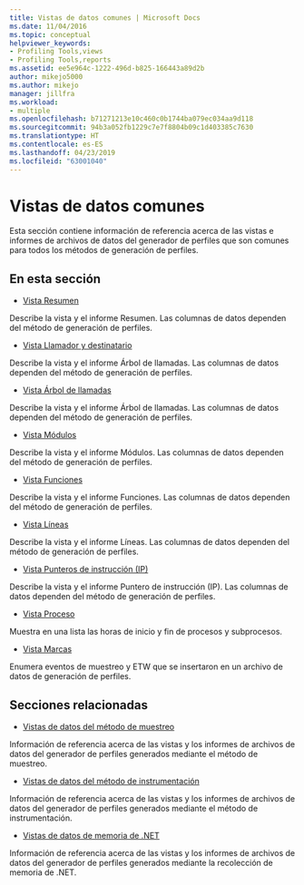 ```yaml
---
title: Vistas de datos comunes | Microsoft Docs
ms.date: 11/04/2016
ms.topic: conceptual
helpviewer_keywords:
- Profiling Tools,views
- Profiling Tools,reports
ms.assetid: ee5e964c-1222-496d-b825-166443a89d2b
author: mikejo5000
ms.author: mikejo
manager: jillfra
ms.workload:
- multiple
ms.openlocfilehash: b71271213e10c460c0b1744ba079ec034aa9d118
ms.sourcegitcommit: 94b3a052fb1229c7e7f8804b09c1d403385c7630
ms.translationtype: HT
ms.contentlocale: es-ES
ms.lasthandoff: 04/23/2019
ms.locfileid: "63001040"
---
```

# <a name="common-data-views"></a>Vistas de datos comunes
Esta sección contiene información de referencia acerca de las vistas e informes de archivos de datos del generador de perfiles que son comunes para todos los métodos de generación de perfiles.

## <a name="in-this-section"></a>En esta sección
- [Vista Resumen](../profiling/summary-view.md)

 Describe la vista y el informe Resumen. Las columnas de datos dependen del método de generación de perfiles.

- [Vista Llamador y destinatario](../profiling/caller-callee-view.md)

 Describe la vista y el informe Árbol de llamadas. Las columnas de datos dependen del método de generación de perfiles.

- [Vista Árbol de llamadas](../profiling/call-tree-view.md)

 Describe la vista y el informe Árbol de llamadas. Las columnas de datos dependen del método de generación de perfiles.

- [Vista Módulos](../profiling/modules-view.md)

 Describe la vista y el informe Módulos. Las columnas de datos dependen del método de generación de perfiles.

- [Vista Funciones](../profiling/functions-view.md)

 Describe la vista y el informe Funciones. Las columnas de datos dependen del método de generación de perfiles.

- [Vista Líneas](../profiling/lines-view.md)

 Describe la vista y el informe Líneas. Las columnas de datos dependen del método de generación de perfiles.

- [Vista Punteros de instrucción (IP)](../profiling/instruction-pointers-ips-view.md)

 Describe la vista y el informe Puntero de instrucción (IP). Las columnas de datos dependen del método de generación de perfiles.

- [Vista Proceso](../profiling/process-view.md)

 Muestra en una lista las horas de inicio y fin de procesos y subprocesos.

- [Vista Marcas](../profiling/marks-view.md)

 Enumera eventos de muestreo y ETW que se insertaron en un archivo de datos de generación de perfiles.

## <a name="related-sections"></a>Secciones relacionadas
- [Vistas de datos del método de muestreo](../profiling/profiler-sampling-method-data-views.md)

 Información de referencia acerca de las vistas y los informes de archivos de datos del generador de perfiles generados mediante el método de muestreo.

- [Vistas de datos del método de instrumentación](../profiling/instrumentation-method-data-views.md)

 Información de referencia acerca de las vistas y los informes de archivos de datos del generador de perfiles generados mediante el método de instrumentación.

- [Vistas de datos de memoria de .NET](../profiling/dotnet-memory-data-views.md)

 Información de referencia acerca de las vistas y los informes de archivos de datos del generador de perfiles generados mediante la recolección de memoria de .NET.